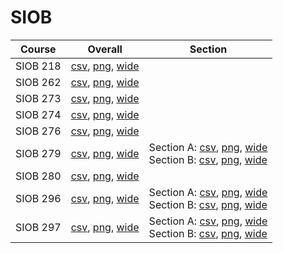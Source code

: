 # SIOB

| Course | Overall | Section |
| ------ | ------- | ------- |
| SIOB 218 | [csv](https://github.com/UCSD-Historical-Enrollment-Data/2025Fall/blob/main/overall/SIOB%20218.csv), [png](https://raw.githubusercontent.com/UCSD-Historical-Enrollment-Data/2025Fall/main/plot_overall/SIOB%20218.png), [wide](https://raw.githubusercontent.com/UCSD-Historical-Enrollment-Data/2025Fall/main/plot_overall_wide/SIOB%20218.png) |  |
| SIOB 262 | [csv](https://github.com/UCSD-Historical-Enrollment-Data/2025Fall/blob/main/overall/SIOB%20262.csv), [png](https://raw.githubusercontent.com/UCSD-Historical-Enrollment-Data/2025Fall/main/plot_overall/SIOB%20262.png), [wide](https://raw.githubusercontent.com/UCSD-Historical-Enrollment-Data/2025Fall/main/plot_overall_wide/SIOB%20262.png) |  |
| SIOB 273 | [csv](https://github.com/UCSD-Historical-Enrollment-Data/2025Fall/blob/main/overall/SIOB%20273.csv), [png](https://raw.githubusercontent.com/UCSD-Historical-Enrollment-Data/2025Fall/main/plot_overall/SIOB%20273.png), [wide](https://raw.githubusercontent.com/UCSD-Historical-Enrollment-Data/2025Fall/main/plot_overall_wide/SIOB%20273.png) |  |
| SIOB 274 | [csv](https://github.com/UCSD-Historical-Enrollment-Data/2025Fall/blob/main/overall/SIOB%20274.csv), [png](https://raw.githubusercontent.com/UCSD-Historical-Enrollment-Data/2025Fall/main/plot_overall/SIOB%20274.png), [wide](https://raw.githubusercontent.com/UCSD-Historical-Enrollment-Data/2025Fall/main/plot_overall_wide/SIOB%20274.png) |  |
| SIOB 276 | [csv](https://github.com/UCSD-Historical-Enrollment-Data/2025Fall/blob/main/overall/SIOB%20276.csv), [png](https://raw.githubusercontent.com/UCSD-Historical-Enrollment-Data/2025Fall/main/plot_overall/SIOB%20276.png), [wide](https://raw.githubusercontent.com/UCSD-Historical-Enrollment-Data/2025Fall/main/plot_overall_wide/SIOB%20276.png) |  |
| SIOB 279 | [csv](https://github.com/UCSD-Historical-Enrollment-Data/2025Fall/blob/main/overall/SIOB%20279.csv), [png](https://raw.githubusercontent.com/UCSD-Historical-Enrollment-Data/2025Fall/main/plot_overall/SIOB%20279.png), [wide](https://raw.githubusercontent.com/UCSD-Historical-Enrollment-Data/2025Fall/main/plot_overall_wide/SIOB%20279.png) | Section A: [csv](https://github.com/UCSD-Historical-Enrollment-Data/2025Fall/blob/main/section/SIOB%20279_A.csv), [png](https://raw.githubusercontent.com/UCSD-Historical-Enrollment-Data/2025Fall/main/plot_section/SIOB%20279_A.png), [wide](https://raw.githubusercontent.com/UCSD-Historical-Enrollment-Data/2025Fall/main/plot_section_wide/SIOB%20279_A.png)<br>Section B: [csv](https://github.com/UCSD-Historical-Enrollment-Data/2025Fall/blob/main/section/SIOB%20279_B.csv), [png](https://raw.githubusercontent.com/UCSD-Historical-Enrollment-Data/2025Fall/main/plot_section/SIOB%20279_B.png), [wide](https://raw.githubusercontent.com/UCSD-Historical-Enrollment-Data/2025Fall/main/plot_section_wide/SIOB%20279_B.png) |
| SIOB 280 | [csv](https://github.com/UCSD-Historical-Enrollment-Data/2025Fall/blob/main/overall/SIOB%20280.csv), [png](https://raw.githubusercontent.com/UCSD-Historical-Enrollment-Data/2025Fall/main/plot_overall/SIOB%20280.png), [wide](https://raw.githubusercontent.com/UCSD-Historical-Enrollment-Data/2025Fall/main/plot_overall_wide/SIOB%20280.png) |  |
| SIOB 296 | [csv](https://github.com/UCSD-Historical-Enrollment-Data/2025Fall/blob/main/overall/SIOB%20296.csv), [png](https://raw.githubusercontent.com/UCSD-Historical-Enrollment-Data/2025Fall/main/plot_overall/SIOB%20296.png), [wide](https://raw.githubusercontent.com/UCSD-Historical-Enrollment-Data/2025Fall/main/plot_overall_wide/SIOB%20296.png) | Section A: [csv](https://github.com/UCSD-Historical-Enrollment-Data/2025Fall/blob/main/section/SIOB%20296_A.csv), [png](https://raw.githubusercontent.com/UCSD-Historical-Enrollment-Data/2025Fall/main/plot_section/SIOB%20296_A.png), [wide](https://raw.githubusercontent.com/UCSD-Historical-Enrollment-Data/2025Fall/main/plot_section_wide/SIOB%20296_A.png)<br>Section B: [csv](https://github.com/UCSD-Historical-Enrollment-Data/2025Fall/blob/main/section/SIOB%20296_B.csv), [png](https://raw.githubusercontent.com/UCSD-Historical-Enrollment-Data/2025Fall/main/plot_section/SIOB%20296_B.png), [wide](https://raw.githubusercontent.com/UCSD-Historical-Enrollment-Data/2025Fall/main/plot_section_wide/SIOB%20296_B.png) |
| SIOB 297 | [csv](https://github.com/UCSD-Historical-Enrollment-Data/2025Fall/blob/main/overall/SIOB%20297.csv), [png](https://raw.githubusercontent.com/UCSD-Historical-Enrollment-Data/2025Fall/main/plot_overall/SIOB%20297.png), [wide](https://raw.githubusercontent.com/UCSD-Historical-Enrollment-Data/2025Fall/main/plot_overall_wide/SIOB%20297.png) | Section A: [csv](https://github.com/UCSD-Historical-Enrollment-Data/2025Fall/blob/main/section/SIOB%20297_A.csv), [png](https://raw.githubusercontent.com/UCSD-Historical-Enrollment-Data/2025Fall/main/plot_section/SIOB%20297_A.png), [wide](https://raw.githubusercontent.com/UCSD-Historical-Enrollment-Data/2025Fall/main/plot_section_wide/SIOB%20297_A.png)<br>Section B: [csv](https://github.com/UCSD-Historical-Enrollment-Data/2025Fall/blob/main/section/SIOB%20297_B.csv), [png](https://raw.githubusercontent.com/UCSD-Historical-Enrollment-Data/2025Fall/main/plot_section/SIOB%20297_B.png), [wide](https://raw.githubusercontent.com/UCSD-Historical-Enrollment-Data/2025Fall/main/plot_section_wide/SIOB%20297_B.png) |
